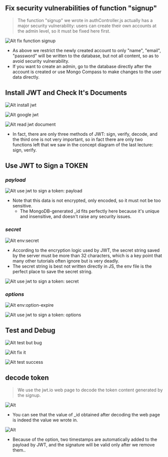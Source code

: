 ## **Fix security vulnerabilities of function "signup"**

> The function "signup" we wrote in authController.js actually has a major security vulnerability: users can create their own accounts at the admin level, so it must be fixed here first.

![Alt fix function signup ](pic/01.jpg)

- As above we restrict the newly created account to only "name", "email", "password" will be written to the database, but not all content, so as to avoid security vulnerability.
- If you want to create an admin, go to the database directly after the account is created or use Mongo Compass to make changes to the user data directly.

## **Install JWT and Check It's Documents**

![Alt install jwt](pic/02.jpg)

![Alt google jwt](pic/03.jpg)

![Alt read jwt document](pic/04.jpg)

- In fact, there are only three methods of JWT: sign, verify, decode, and the third one is not very important, so in fact there are only two functions left that we saw in the concept diagram of the last lecture: sign, verify.

## **Use JWT to Sign a TOKEN**

### _payload_

![Alt use jwt to sign a token: payload](pic/05.jpg)

- Note that this data is not encrypted, only encoded, so it must not be too sensitive.
  - The MongoDB-generated \_id fits perfectly here because it's unique and insensitive, and doesn't raise any security issues.

### _secret_

![Alt env:secret](pic/06.jpg)

- According to the encryption logic used by JWT, the secret string saved by the server must be more than 32 characters, which is a key point that many other tutorials often ignore but is very deadly.
- The secret string is best not written directly in JS, the env file is the perfect place to save the secret string.

![Alt use jwt to sign a token: secret](pic/07.jpg)

### _options_

![Alt env:option-expire](pic/08.jpg)

![Alt use jwt to sign a token: options](pic/09.jpg)

## **Test and Debug**

![Alt test but bug](pic/10.jpg)

![Alt fix it](pic/11.jpg)

![Alt test success](pic/12.jpg)

## **decode token**

> We use the jwt.io web page to decode the token content generated by the signup.

![Alt](pic/13.jpg)

- You can see that the value of \_id obtained after decoding the web page is indeed the value we wrote in.

![Alt](pic/14.jpg)

- Because of the option, two timestamps are automatically added to the payload by JWT, and the signature will be valid only after we remove them..

